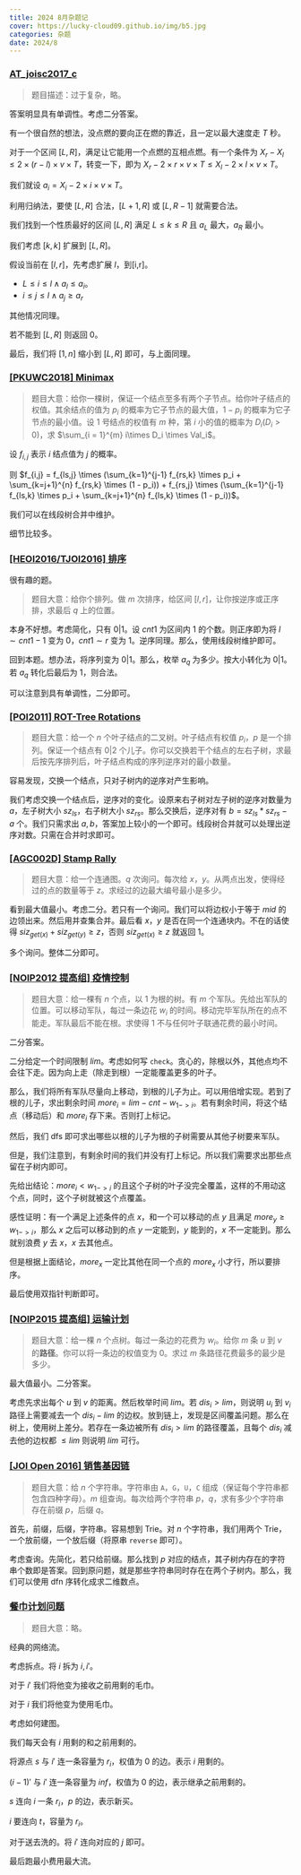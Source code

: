 ```yaml
---
title: 2024 8月杂题记
cover: https://lucky-cloud09.github.io/img/b5.jpg
categories: 杂题
date: 2024/8
---
```


### [AT_joisc2017_c](https://www.luogu.com.cn/problem/AT_joisc2017_c)

> 题目描述：过于复杂，略。

答案明显具有单调性。考虑二分答案。

有一个很自然的想法，没点燃的要向正在燃的靠近，且一定以最大速度走 $T$ 秒。

对于一个区间 $[L,R]$，满足让它能用一个点燃的互相点燃。有一个条件为 $X_r - X_l \le 2 \times (r - l) \times v \times T$，转变一下，即为 $X_r - 2 \times r \times v \times T \le X_l - 2 \times l \times v \times T$。

我们就设 $a_i = X_i - 2 \times i \times v \times T$。

利用归纳法，要使 $[L,R]$ 合法，$[L+1,R]$ 或 $[L,R-1]$ 就需要合法。

我们找到一个性质最好的区间 $[L,R]$ 满足 $L \le k \le R$ 且 $a_L$ 最大，$a_R$ 最小。

我们考虑 $[k,k]$ 扩展到 $[L,R]$。

假设当前在 $[l,r]$，先考虑扩展 $l$，到[i,r]。

- $L \le i \le l \wedge a_l \le a_i$。
- $i \le j \le l \wedge a_j \ge a_r$

其他情况同理。

若不能到 $[L,R]$ 则返回 $0$。

最后，我们将 $[1,n]$ 缩小到 $[L,R]$ 即可，与上面同理。

### [[PKUWC2018] Minimax](https://www.luogu.com.cn/problem/P5298)

> 题目大意：给你一棵树，保证一个结点至多有两个子节点。给你叶子结点的权值。其余结点的值为 $p_i$ 的概率为它子节点的最大值，$1 - p_i$ 的概率为它子节点的最小值。设 $1$ 号结点的权值有 $m$ 种，第 $i$ 小的值的概率为 $D_i(D_i > 0)$，求 $\sum_{i = 1}^{m} i\times D_i \times Val_i$。

设 $f_{i,j}$ 表示 $i$ 结点值为 $j$ 的概率。

则 $f_{i,j} = f_{ls,j} \times (\sum_{k=1}^{j-1} f_{rs,k} \times p_i + \sum_{k=j+1}^{n} f_{rs,k} \times (1 - p_i)) + f_{rs,j} \times (\sum_{k=1}^{j-1} f_{ls,k} \times p_i + \sum_{k=j+1}^{n} f_{ls,k} \times (1 - p_i))$。

我们可以在线段树合并中维护。

细节比较多。

### [[HEOI2016/TJOI2016] 排序](https://www.luogu.com.cn/problem/P2824)

很有趣的题。

> 题目大意：给你个排列。做 $m$ 次排序，给区间 $[l,r]$，让你按逆序或正序排，求最后 $q$ 上的位置。

本身不好想。考虑简化，只有 $0|1$。设 $cnt1$ 为区间内 $1$ 的个数。则正序即为将 $l \sim cnt1 - 1$ 变为 $0$，$cnt1 \sim  r$ 变为 $1$。逆序同理。那么，使用线段树维护即可。

回到本题。想办法，将序列变为 $0|1$。那么，枚举 $a_q$ 为多少。按大小转化为 $0|1$。若 $a_q$ 转化后最后为 $1$，则合法。

可以注意到具有单调性，二分即可。

### [[POI2011] ROT-Tree Rotations](https://www.luogu.com.cn/problem/P3521)

> 题目大意：给一个 $n$ 个叶子结点的二叉树。叶子结点有权值 $p_i$，$p$ 是一个排列。保证一个结点有 $0|2$ 个儿子。你可以交换若干个结点的左右子树，求最后按先序排列后，叶子结点构成的序列逆序对的最小数量。

容易发现，交换一个结点，只对子树内的逆序对产生影响。

我们考虑交换一个结点后，逆序对的变化。设原来右子树对左子树的逆序对数量为 $a$，左子树大小 $sz_{ls}$，右子树大小 $sz_{rs}$。那么交换后，逆序对有 $b = sz_{ls} * sz_{rs} - a$ 个。我们只需求出 $a,b$，答案加上较小的一个即可。线段树合并就可以处理出逆序对数。只需在合并时求即可。

### [[AGC002D] Stamp Rally](https://www.luogu.com.cn/problem/AT_agc002_d)

> 题目大意：给一个连通图。$q$ 次询问。每次给 $x$，$y$。从两点出发，使得经过的点的数量等于 $z$。求经过的边最大编号最小是多少。

看到最大值最小。考虑二分。若只有一个询问。我们可以将边权小于等于 $mid$ 的边领出来。然后用并查集合并。最后看 $x$，$y$ 是否在同一个连通块内。不在的话使得 $siz_{get(x)} + siz_{get(y)} \ge z$，否则 $siz_{get(x)} \ge z$ 就返回 $1$。

多个询问。整体二分即可。

### [[NOIP2012 提高组] 疫情控制](https://www.luogu.com.cn/problem/P1084)

> 题目大意：给一棵有 $n$ 个点，以 $1$ 为根的树。有 $m$ 个军队。先给出军队的位置。可以移动军队，每过一条边花 $w_i$ 的时间。移动完毕军队所在的点不能走。军队最后不能在根。求使得 $1$ 不与任何叶子联通花费的最小时间。

二分答案。

二分给定一个时间限制 $lim$。考虑如何写 `check`。贪心的，除根以外，其他点均不会往下走。因为向上走（除走到根）一定能覆盖更多的叶子。

那么，我们将所有军队尽量向上移动，到根的儿子为止。可以用倍增实现。若到了根的儿子，求出剩余时间 $more_i = lim - cnt - w_{1->i}$。若有剩余时间，将这个结点（移动后）和 $more_i$ 存下来。否则打上标记。

然后，我们 dfs 即可求出哪些以根的儿子为根的子树需要从其他子树要来军队。

但是，我们注意到，有剩余时间的我们并没有打上标记。所以我们需要求出那些点留在子树内即可。

先给出结论：$more_i < w_{1->i}$ 的且这个子树的叶子没完全覆盖，这样的不用动这个点，同时，这个子树就被这个点覆盖。

感性证明：有一个满足上述条件的点 $x$，和一个可以移动的点 $y$ 且满足 $more_y \ge w_{1->i}$，那么 $x$ 之后可以移动到的点 $y$ 一定能到，$y$ 能到的，$x$ 不一定能到。那么就别浪费 $y$ 去 $x$，$x$ 去其他点。

但是根据上面结论，$more_x$ 一定比其他在同一个点的 $more_x$ 小才行，所以要排序。

最后使用双指针判断即可。

### [[NOIP2015 提高组] 运输计划](https://www.luogu.com.cn/problem/P2680)

> 题目大意：给一棵 $n$ 个点树。每过一条边的花费为 $w_i$。给你 $m$ 条 $u$ 到 $v$ 的**路径**。你可以将一条边的权值变为 $0$。求过 $m$ 条路径花费最多的最少是多少。

最大值最小。二分答案。

考虑先求出每个 $u$ 到 $v$ 的距离。然后枚举时间 $lim$。若 $dis_i > lim$，则说明 $u_i$ 到 $v_i$ 路径上需要减去一个 $dis_i - lim$ 的边权。放到链上，发现是区间覆盖问题。那么在树上，使用树上差分。若存在一条边被所有 $dis_i > lim$ 的路径覆盖，且每个 $dis_i$ 减去他的边权都 $\le lim$ 则说明 $lim$ 可行。

### [[JOI Open 2016] 销售基因链](https://www.luogu.com.cn/problem/P9196)

> 题目大意：给 $n$ 个字符串。字符串由 `A`，`G`，`U`，`C` 组成（保证每个字符串都包含四种字母）。$m$ 组查询。每次给两个字符串 $p$，$q$，求有多少个字符串存在前缀 $p$，后缀 $q$。

首先，前缀，后缀，字符串。容易想到 Trie。对 $n$ 个字符串，我们用两个 Trie，一个放前缀，一个放后缀（将原串 `reverse` 即可）。

考虑查询。先简化，若只给前缀。那么找到 $p$ 对应的结点，其子树内存在的字符串个数即是答案。回到原问题，就是那些字符串同时存在在两个子树内。那么，我们可以使用 dfn 序转化成求二维数点。

### [餐巾计划问题](https://www.luogu.com.cn/problem/P1251)

> 题目大意：略。

经典的网络流。

考虑拆点。将 $i$ 拆为 $i,i'$。

对于 $i'$ 我们将他变为接收之前用剩的毛巾。

对于 $i$ 我们将他变为使用毛巾。

考虑如何建图。

我们每天会有 $i$ 用剩的和之前用剩的。

将源点 $s$ 与 $i'$ 连一条容量为 $r_i$，权值为 $0$ 的边。表示 $i$ 用剩的。

$(i - 1)'$ 与 $i'$ 连一条容量为 $inf$，权值为 $0$ 的边，表示继承之前用剩的。

$s$ 连向 $i$ 一条 $r_i$，$p$ 的边，表示新买。

$i$ 要连向 $t$，容量为 $r_i$。

对于送去洗的。将 $i'$ 连向对应的 $j$ 即可。

最后跑最小费用最大流。

